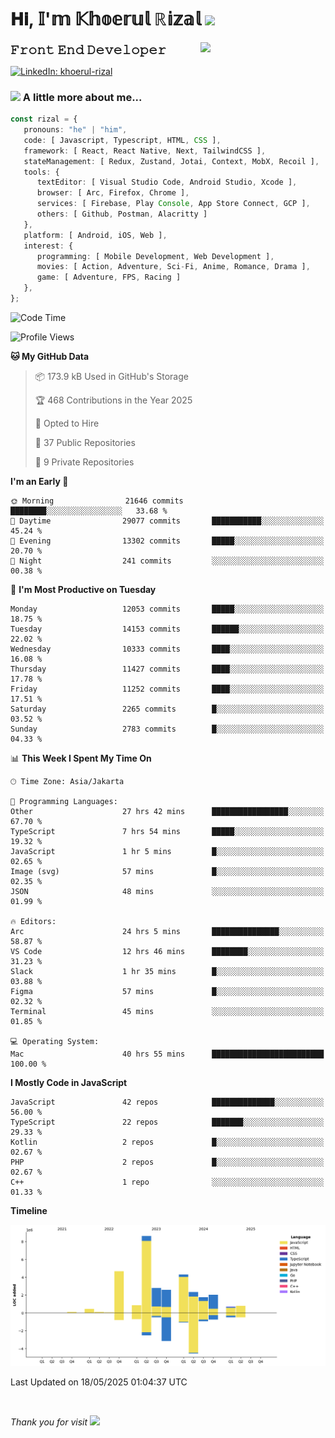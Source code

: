 <h1> 𝐇𝐢, 𝕀'𝕞 𝕂𝕙𝕠𝕖𝕣𝕦𝕝 ℝ𝕚𝕫𝕒𝕝 <img src="https://media.giphy.com/media/mGcNjsfWAjY5AEZNw6/giphy.gif" width="50"></h1>
<img align='right' src="https://media.giphy.com/media/v1.Y2lkPTc5MGI3NjExOWI2ajR2NGJubzBsZHFuaHMwajRrcDNsNXJwOG8yb3F0NjhkNXF4OSZlcD12MV9pbnRlcm5hbF9naWZfYnlfaWQmY3Q9cw/fkZukR450RQ1qnGaq9/giphy.gif" width="200">
<strong style="font-size:20px;">𝙵𝚛𝚘𝚗𝚝 𝙴𝚗𝚍 𝙳𝚎𝚟𝚎𝚕𝚘𝚙𝚎𝚛</strong>
</p></em>

[![LinkedIn: khoerul-rizal](https://img.shields.io/badge/khoerul--rizal-blue?style=flat-square&logo=Linkedin&logoColor=white&link=https://www.linkedin.com/in/khoerul-rizal/)](https://www.linkedin.com/in/khoerul-rizal/)

### <img src="https://media.giphy.com/media/VgCDAzcKvsR6OM0uWg/giphy.gif" width="50"> A little more about me...

```typescript
const rizal = {
   pronouns: "he" | "him",
   code: [ Javascript, Typescript, HTML, CSS ],
   framework: [ React, React Native, Next, TailwindCSS ],
   stateManagement: [ Redux, Zustand, Jotai, Context, MobX, Recoil ],
   tools: {
      textEditor: [ Visual Studio Code, Android Studio, Xcode ],
      browser: [ Arc, Firefox, Chrome ],
      services: [ Firebase, Play Console, App Store Connect, GCP ],
      others: [ Github, Postman, Alacritty ]
   },
   platform: [ Android, iOS, Web ],
   interest: {
      programming: [ Mobile Development, Web Development ],
      movies: [ Action, Adventure, Sci-Fi, Anime, Romance, Drama ],
      game: [ Adventure, FPS, Racing ]
   },
};
```

<!--START_SECTION:waka-->
![Code Time](http://img.shields.io/badge/Code%20Time-2%2C818%20hrs%2029%20mins-blue)

![Profile Views](http://img.shields.io/badge/Profile%20Views-1-blue)

**🐱 My GitHub Data** 

> 📦 173.9 kB Used in GitHub's Storage 
 > 
> 🏆 468 Contributions in the Year 2025
 > 
> 💼 Opted to Hire
 > 
> 📜 37 Public Repositories 
 > 
> 🔑 9 Private Repositories 
 > 
**I'm an Early 🐤** 

```text
🌞 Morning                21646 commits       ████████░░░░░░░░░░░░░░░░░   33.68 % 
🌆 Daytime                29077 commits       ███████████░░░░░░░░░░░░░░   45.24 % 
🌃 Evening                13302 commits       █████░░░░░░░░░░░░░░░░░░░░   20.70 % 
🌙 Night                  241 commits         ░░░░░░░░░░░░░░░░░░░░░░░░░   00.38 % 
```
📅 **I'm Most Productive on Tuesday** 

```text
Monday                   12053 commits       █████░░░░░░░░░░░░░░░░░░░░   18.75 % 
Tuesday                  14153 commits       ██████░░░░░░░░░░░░░░░░░░░   22.02 % 
Wednesday                10333 commits       ████░░░░░░░░░░░░░░░░░░░░░   16.08 % 
Thursday                 11427 commits       ████░░░░░░░░░░░░░░░░░░░░░   17.78 % 
Friday                   11252 commits       ████░░░░░░░░░░░░░░░░░░░░░   17.51 % 
Saturday                 2265 commits        █░░░░░░░░░░░░░░░░░░░░░░░░   03.52 % 
Sunday                   2783 commits        █░░░░░░░░░░░░░░░░░░░░░░░░   04.33 % 
```


📊 **This Week I Spent My Time On** 

```text
🕑︎ Time Zone: Asia/Jakarta

💬 Programming Languages: 
Other                    27 hrs 42 mins      █████████████████░░░░░░░░   67.70 % 
TypeScript               7 hrs 54 mins       █████░░░░░░░░░░░░░░░░░░░░   19.32 % 
JavaScript               1 hr 5 mins         █░░░░░░░░░░░░░░░░░░░░░░░░   02.65 % 
Image (svg)              57 mins             █░░░░░░░░░░░░░░░░░░░░░░░░   02.35 % 
JSON                     48 mins             ░░░░░░░░░░░░░░░░░░░░░░░░░   01.99 % 

🔥 Editors: 
Arc                      24 hrs 5 mins       ███████████████░░░░░░░░░░   58.87 % 
VS Code                  12 hrs 46 mins      ████████░░░░░░░░░░░░░░░░░   31.23 % 
Slack                    1 hr 35 mins        █░░░░░░░░░░░░░░░░░░░░░░░░   03.88 % 
Figma                    57 mins             █░░░░░░░░░░░░░░░░░░░░░░░░   02.32 % 
Terminal                 45 mins             ░░░░░░░░░░░░░░░░░░░░░░░░░   01.85 % 

💻 Operating System: 
Mac                      40 hrs 55 mins      █████████████████████████   100.00 % 
```

**I Mostly Code in JavaScript** 

```text
JavaScript               42 repos            ██████████████░░░░░░░░░░░   56.00 % 
TypeScript               22 repos            ███████░░░░░░░░░░░░░░░░░░   29.33 % 
Kotlin                   2 repos             █░░░░░░░░░░░░░░░░░░░░░░░░   02.67 % 
PHP                      2 repos             █░░░░░░░░░░░░░░░░░░░░░░░░   02.67 % 
C++                      1 repo              ░░░░░░░░░░░░░░░░░░░░░░░░░   01.33 % 
```



**Timeline**

![Lines of Code chart](https://raw.githubusercontent.com/khoerulrizal/khoerulrizal/main/assets/bar_graph.png)


 Last Updated on 18/05/2025 01:04:37 UTC
<!--END_SECTION:waka-->
</details>
<br/>

<em>Thank you for visit</em> <img src="https://media.giphy.com/media/v1.Y2lkPTc5MGI3NjExcHdvNm1qZWtjaGw0ZjdwM3Z3NnY2dHlueTVuODBta2FiY20wM2YybSZlcD12MV9pbnRlcm5hbF9naWZfYnlfaWQmY3Q9cw/tV25tpdKqdFa9x81k2/giphy.gif" width="40">
